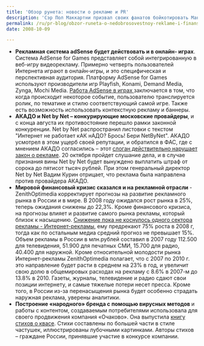 ```yaml
---
title: 'Обзор рунета: новости о рекламе и PR'
description: 'Сэр Пол Маккартни призвал своих фанатов бойкотировать МакДональдс Ливерпуля, который развесил на стенах фотографии группы Beatles. Сам сэр Пол – вегетерианец, и продажа гамбургеров с использованием его образа вызвала у него справедливый гнев. Сложность в том, что  <a href="https://www.gazeta.ru/social/2008/10/08/kz_2851924.shtml">МакДональдс заявляет, что использовал фотографии великой ливерпульской четверки</a> не для привлечения посетителей, а для того, чтобы отметить свое уважение к вкладу группы в местную и мировую культуру. Представители всемирного общества защиты животных PETA, правда, не увидели в этих фотографиях ничего дурного, напротив, один из представителей фонда выразил надежду, что увидев фотографии, посетители вспомнят, что сэр Пол Маккартни – вегетарианец, и сами закажут вегетерианский гамбугрер вместо обычного.'
permalink: /ru/pr-blog/obzor-runeta-o-nedobrosovestnoy-reklame-i-finansovom-krizise
date: 2008-10-09

---
```


<ul>
<li><strong>Рекламная система adSense будет действовать и в онлайн- играх</strong>. Система AdSense for Games представляет собой интегрированную в веб-игру видеорекламу. Примерно четверть пользователей Интернета играют в онлайн-игры, и это специфическая и перспективная аудитория. Платформу AdSense for Games используют производители игр Playfish, Konami, Demand Media, Zynga, Mochi Media. <a href="https://adworker.ru//news/09/10/2008/84821.shtml">Работа AdSense в играх </a>заключается в том, что когда происходит некоторое событие, пользователю транслируется ролик, по тематике и стилю соответствующий самой игре. Также есть возможность использовать контекстную рекламу и баннеры. </li>
<li><strong>АКАДО и Net by Net – конкурирующие московские провайдеры</strong>, и с конца августа их противостояние перешло рамки законной конкуренции. Net by Net распространил листовки с текстом  "Интернет не работает кАК нАДО? Брось! Бери NetByNet". АКАДО усмотрел в этом ущерб своей репутации, и обратился в ФАС, где с мнением АКАДО согласились –  этот <a href="https://webplanet.ru/news/law/2008/10/09/podelom.html">слоган действительно нарушает закон о рекламе</a>. 20 октября пройдет слушание дела, и в случае признания вины Net by Net будет вынуждено выплатить штраф от сорока до пятисот тысяч рублей. При этом генеральный директор Net by Net Вадим Курин отрицает, что реклама была направлена против провайдера АКАДО. </li>
<li><strong>Мировой финансовый кризис сказался и на рекламной отрасли </strong> - ZenithOptimedia корректирует прогнозы на развитие рекламного рынка в России и в мире. В 2008 году ожидался рост рынка в 25%, теперь ожидания снижены до 22,3%. Кроме финансового кризиса, на прогнозы влияет и развитие самого рынка рекламы, который близок к насыщению. <a href="https://adworker.ru//news/09/10/2008/84806.shtml">Снижение пока не коснулось одного сектора рекламы -  Интернет-рекламы</a>, ему предрекают 75% роста в 2008 г, тогда как по остальным медиа средний прогноз не превышает 15%. Объем рекламы в России в млн.рублей составил в 2007 году 112.500 для телевидения, 51.900 для печатных СМИ, 15.700 для радио, 40.400 для наружной. Кроме относительной молодости рынка Интернет-рекламы ZenithOptimedia полагает, что с 2007 по 2010 г. это направление будет расти в среднем на 23% в год, и увеличит свою долю в общемировых расходах на рекламу с 8.6% в 2007-м до 13.8% в 2010. Газеты, журналы, телевидение и радио сдают свои позиции интернету, и самые тяжелые потери несет пресса. Кроме того, в России из-за перенасыщения рынка будет особенно страдать наружная реклама, уверены аналитики. </li>
<li><strong>Построение «народного» бренда с помощью вирусных методов </strong>и работы с контентом, создаваемым потребителями использовала для своего продвижения компания «Очаково». Она выпустила <a href="https://www.sostav.ru/news/2008/10/09/r1/">книгу стихов о квасе</a>. Стихи составлены по большей части в стиле частушек, иллюстрированы лубочными картинками. Авторы стихов – граждане России, принявшие участие в конкурсе компании.</li>
</ul>

